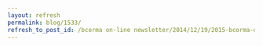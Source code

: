 ```yaml
---
layout: refresh
permalink: blog/1533/
refresh_to_post_id: /bcorma on-line newsletter/2014/12/19/2015-bcorma-dirt-bike-school-msf-new-rider-courses-set-for-april-18th-and-may-2nd
---
```


